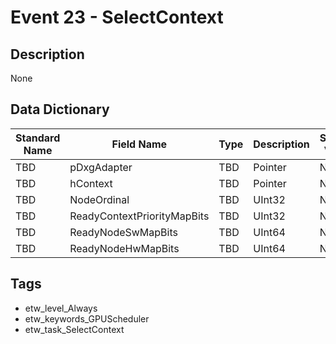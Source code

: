 # Event 23 - SelectContext

## Description
None

## Data Dictionary
|Standard Name|Field Name|Type|Description|Sample Value|
|---|---|---|---|---|
|TBD|pDxgAdapter|TBD|Pointer|None|None|
|TBD|hContext|TBD|Pointer|None|None|
|TBD|NodeOrdinal|TBD|UInt32|None|None|
|TBD|ReadyContextPriorityMapBits|TBD|UInt32|None|None|
|TBD|ReadyNodeSwMapBits|TBD|UInt64|None|None|
|TBD|ReadyNodeHwMapBits|TBD|UInt64|None|None|

## Tags
* etw_level_Always
* etw_keywords_GPUScheduler
* etw_task_SelectContext